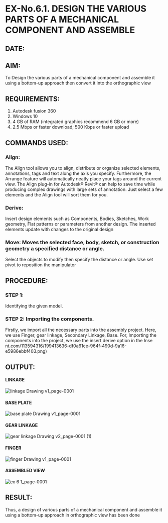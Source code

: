 # EX-No.6.1. DESIGN THE VARIOUS PARTS OF A MECHANICAL COMPONENT AND ASSEMBLE

## DATE:

## AIM: 
To Design the various parts of a mechanical component and assemble it using a bottom-up approach then convert it into the orthographic view

## REQUIREMENTS: 
1. Autodesk fusion 360
2. Windows 10
3. 4 GB of RAM (integrated graphics recommend 6 GB or more)
4. 2.5 Mbps or faster download; 500 Kbps or faster upload 

## COMMANDS USED:
### Align: 
The Align tool allows you to align, distribute or organize selected elements, annotations, tags and text along the axis you specify. Furthermore, the Arrange feature will automatically neatly place your tags around the current view.
The Align plug-in for Autodesk® Revit® can help to save time while producing complex drawings with large sets of annotation.
Just select a few elements and the Align tool will sort them for you.

### Derive:
Insert design elements such as Components, Bodies, Sketches, Work geometry, Flat patterns or parameters from another design.
The inserted elements update with changes to the original design

### Move: Moves the selected face, body, sketch, or construction geometry a specified distance or angle.
Select the objects to modify then specify the distance or angle. Use set pivot to reposition the manipulator

## PROCEDURE:
### STEP 1: 
 Identifying the given model.

### STEP 2: Importing the components.
Firstly, we import all the necessary parts into the assembly project. Here, we use Finger, gear linkage, Secondary Linkage, Base. For, Importing the components into the project, we use the insert derive option in the Inse
nt.com/113594316/199413636-df0a61ce-964f-490d-9a16-e5986ebbf403.png)

## OUTPUT:

#### LINKAGE
![linkage Drawing v1_page-0001](https://github.com/hariharana59/EX-No.6.1.-DESIGN-THE-VARIOUS-PARTS-OF-A-MECHANICAL-COMPONENT-AND-ASSEMBLE/assets/144980130/d6f1617a-cef2-4eef-aea2-b258b5cb2de1)

#### BASE PLATE
![base plate Drawing v1_page-0001](https://github.com/hariharana59/EX-No.6.1.-DESIGN-THE-VARIOUS-PARTS-OF-A-MECHANICAL-COMPONENT-AND-ASSEMBLE/assets/144980130/56c91403-21a8-42bf-a251-f399c68578c6)

#### GEAR LINKAGE
![gear linkage Drawing v2_page-0001 (1)](https://github.com/hariharana59/EX-No.6.1.-DESIGN-THE-VARIOUS-PARTS-OF-A-MECHANICAL-COMPONENT-AND-ASSEMBLE/assets/144980130/f31f575b-e9f4-42f8-b0a2-1187f5e71737)

#### FINGER
![finger Drawing v1_page-0001](https://github.com/hariharana59/EX-No.6.1.-DESIGN-THE-VARIOUS-PARTS-OF-A-MECHANICAL-COMPONENT-AND-ASSEMBLE/assets/144980130/8be097e7-90bc-4890-aaee-08f35f77cf24)

#### ASSEMBLED VIEW
![ex 6 1_page-0001](https://github.com/hariharana59/EX-No.6.1.-DESIGN-THE-VARIOUS-PARTS-OF-A-MECHANICAL-COMPONENT-AND-ASSEMBLE/assets/144980130/4107b832-748d-4d4f-b2f7-da18b76a403f)

## RESULT:
Thus, a design of various parts of a mechanical component and assemble it using a bottom-up approach in orthographic view has been done
